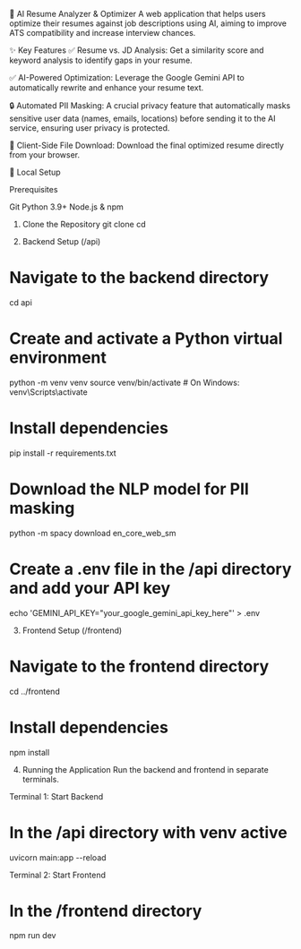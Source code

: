 🤖 AI Resume Analyzer & Optimizer
A web application that helps users optimize their resumes against job descriptions using AI, aiming to improve ATS compatibility and increase interview chances.

✨ Key Features
✅ Resume vs. JD Analysis: Get a similarity score and keyword analysis to identify gaps in your resume.

✅ AI-Powered Optimization: Leverage the Google Gemini API to automatically rewrite and enhance your resume text.

🔒 Automated PII Masking: A crucial privacy feature that automatically masks sensitive user data (names, emails, locations) before sending it to the AI service, ensuring user privacy is protected.

📄 Client-Side File Download: Download the final optimized resume directly from your browser.

🚀 Local Setup

Prerequisites

Git
Python 3.9+
Node.js & npm

1. Clone the Repository
   git clone <your-repository-url>
   cd <your-repository-folder>

2. Backend Setup (/api)

# Navigate to the backend directory

cd api

# Create and activate a Python virtual environment

python -m venv venv
source venv/bin/activate # On Windows: venv\Scripts\activate

# Install dependencies

pip install -r requirements.txt

# Download the NLP model for PII masking

python -m spacy download en_core_web_sm

# Create a .env file in the /api directory and add your API key

echo 'GEMINI_API_KEY="your_google_gemini_api_key_here"' > .env

3. Frontend Setup (/frontend)

# Navigate to the frontend directory

cd ../frontend

# Install dependencies

npm install

4. Running the Application
   Run the backend and frontend in separate terminals.

Terminal 1: Start Backend

# In the /api directory with venv active

uvicorn main:app --reload

Terminal 2: Start Frontend

# In the /frontend directory

npm run dev
